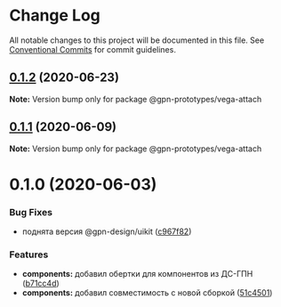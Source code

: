 # Change Log

All notable changes to this project will be documented in this file.
See [Conventional Commits](https://conventionalcommits.org) for commit guidelines.

## [0.1.2](https://github.com/gpn-prototypes/vega-ui/compare/@gpn-prototypes/vega-attach@0.1.1...@gpn-prototypes/vega-attach@0.1.2) (2020-06-23)

**Note:** Version bump only for package @gpn-prototypes/vega-attach





## [0.1.1](https://github.com/gpn-prototypes/vega-ui/compare/@gpn-prototypes/vega-attach@0.1.0...@gpn-prototypes/vega-attach@0.1.1) (2020-06-09)

**Note:** Version bump only for package @gpn-prototypes/vega-attach





# 0.1.0 (2020-06-03)

### Bug Fixes

- поднята версия @gpn-design/uikit ([c967f82](https://github.com/gpn-prototypes/vega-ui/commit/c967f82311880766aa19dfa0e67717eb0ca0068f))

### Features

- **components:** добавил обертки для компонентов из ДС-ГПН ([b71cc4d](https://github.com/gpn-prototypes/vega-ui/commit/b71cc4da5e178fff946c8786cf15c44ec9f761ed))
- **components:** добавил совместимость с новой сборкой ([51c4501](https://github.com/gpn-prototypes/vega-ui/commit/51c450197935794d6d539116a40e450f2b54a261))
